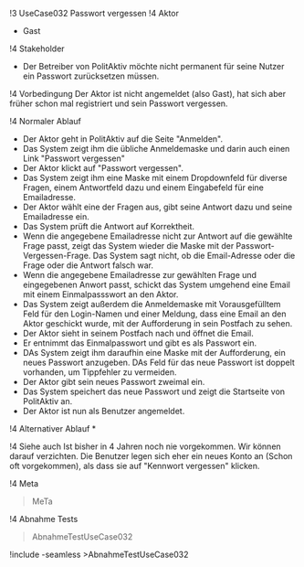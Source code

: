 !3 UseCase032 Passwort vergessen
!4 Aktor
 * Gast

!4 Stakeholder
 * Der Betreiber von PolitAktiv möchte nicht permanent für seine Nutzer ein Passwort zurücksetzen müssen.

!4 Vorbedingung
Der Aktor ist nicht angemeldet (also Gast), hat sich aber früher schon mal registriert und sein Passwort vergessen.

!4 Normaler Ablauf
 * Der Aktor geht in PolitAktiv auf die Seite "Anmelden".
 * Das System zeigt ihm die übliche Anmeldemaske und darin auch einen Link "Passwort vergessen"
 * Der Aktor klickt auf "Passwort vergessen".
 * Das System zeigt ihm eine Maske mit einem Dropdownfeld für diverse Fragen, einem Antwortfeld dazu und einem Eingabefeld für eine Emailadresse.
 * Der Aktor wählt eine der Fragen aus, gibt seine Antwort dazu und seine Emailadresse ein.
 * Das System prüft die Antwort auf Korrektheit.
 * Wenn die angegebene Emailadresse nicht zur Antwort auf die gewählte Frage passt, zeigt das System wieder die Maske mit der Passwort-Vergessen-Frage. Das System sagt nicht, ob die Email-Adresse oder die Frage oder die Antwort falsch war.
 * Wenn die angegebene Emailadresse zur gewählten Frage und eingegebenen Anwort passt, schickt das System umgehend eine Email mit einem Einmalpassswort an den Aktor.
 * Das System zeigt außerdem die Anmeldemaske mit Vorausgefülltem Feld für den Login-Namen und einer Meldung, dass eine Email an den Aktor geschickt wurde, mit der Aufforderung in sein Postfach zu sehen.
 * Der Aktor sieht in seinem Postfach nach und öffnet die Email.
 * Er entnimmt das Einmalpasswort und gibt es als Passwort ein.
 * DAs System zeigt ihm daraufhin eine Maske mit der Aufforderung, ein neues Passwort anzugeben. DAs Feld für das neue Passwort ist doppelt vorhanden, um Tippfehler zu vermeiden.
 * Der Aktor gibt sein neues Passwort zweimal ein.
 * Das System speichert das neue Passwort und zeigt die Startseite von PolitAktiv an.
 * Der Aktor ist nun als Benutzer angemeldet.

!4 Alternativer Ablauf
 * 

!4 Siehe auch
Ist bisher in 4 Jahren noch nie vorgekommen. Wir können darauf verzichten. Die Benutzer legen sich eher ein neues Konto an (Schon oft vorgekommen), als dass sie auf "Kennwort vergessen" klicken.

!4 Meta
>MeTa

!4 Abnahme Tests
>AbnahmeTestUseCase032

!include -seamless >AbnahmeTestUseCase032
